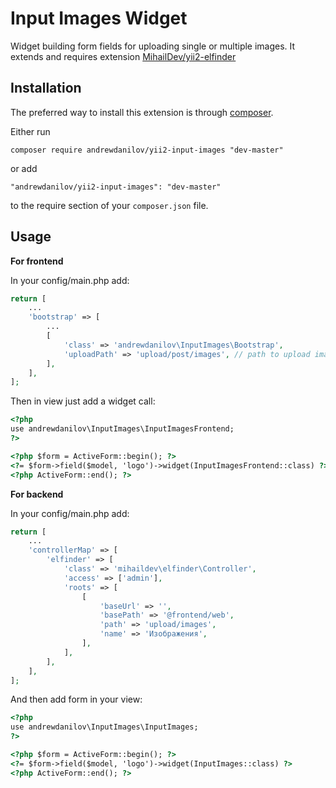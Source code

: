 Input Images Widget
===========
Widget building form fields for uploading single or multiple images. It extends and requires extension [MihailDev/yii2-elfinder](https://github.com/MihailDev/yii2-elfinder)

Installation
------------

The preferred way to install this extension is through [composer](http://getcomposer.org/download/).

Either run

```
composer require andrewdanilov/yii2-input-images "dev-master"
```

or add

```
"andrewdanilov/yii2-input-images": "dev-master"
```

to the require section of your `composer.json` file.


Usage
-----

__For frontend__

In your config/main.php add:

```php
return [
	...
	'bootstrap' => [
		...
		[
			'class' => 'andrewdanilov\InputImages\Bootstrap',
			'uploadPath' => 'upload/post/images', // path to upload images, default is 'upload/images'
		],
	],
];
```

Then in view just add a widget call:

```html
<?php
use andrewdanilov\InputImages\InputImagesFrontend;
?>

<?php $form = ActiveForm::begin(); ?>                              
<?= $form->field($model, 'logo')->widget(InputImagesFrontend::class) ?>
<?php ActiveForm::end(); ?>
```

__For backend__

In your config/main.php add:

```php
return [
	...
	'controllerMap' => [
		'elfinder' => [
			'class' => 'mihaildev\elfinder\Controller',
			'access' => ['admin'],
			'roots' => [
				[
					'baseUrl' => '',
					'basePath' => '@frontend/web',
					'path' => 'upload/images',
					'name' => 'Изображения',
				],
			],
		],
	],
];
```

And then add form in your view:

```html
<?php
use andrewdanilov\InputImages\InputImages;
?>

<?php $form = ActiveForm::begin(); ?>
<?= $form->field($model, 'logo')->widget(InputImages::class) ?>
<?php ActiveForm::end(); ?>
```